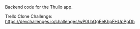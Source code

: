Backend code for the Thullo app.

Trello Clone Challenge: https://devchallenges.io/challenges/wP0LbGgEeKhpFHUpPpDh
